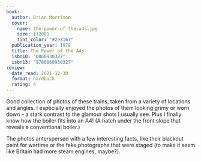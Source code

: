 ```yaml
---
book:
  author: Brian Morrison
  cover:
    name: the-power-of-the-a4s.jpg
    size: 112001
    tint_color: "#2e3167"
  publication_year: 1978
  title: The Power of the A4s
  isbn10: "0860930327"
  isbn13: "9780860930327"
review:
  date_read: 2021-12-30
  format: hardback
  rating: 4
---
```


Good collection of photos of these trains, taken from a variety of locations and angles.
I especially enjoyed the photos of them looking grimy or worn down – a stark contrast to the glamour shots I usually see.
Plus I finally know how the boiler fits into an A4!
(A hatch under the front slope that reveals a conventional boiler.)

The photos anterspersed with a few interesting facts, like their blackout paint for wartime or the fake photographs that were staged (to make it seem like Britain had more steam engines, maybe?).
